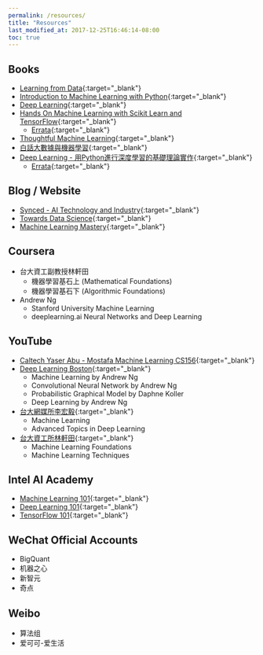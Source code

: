 ```yaml
---
permalink: /resources/
title: "Resources"
last_modified_at: 2017-12-25T16:46:14-08:00
toc: true
---
```


## Books

* [Learning from Data](https://www.amazon.com/Learning-Data-Yaser-S-Abu-Mostafa-ebook/dp/B0759M2D9H/ref=sr_1_1?ie=UTF8&qid=1514272795&sr=8-1&keywords=learning+from+data+yaser){:target="_blank"}
* [Introduction to Machine Learning with Python](https://www.amazon.com/Introduction-Machine-Learning-Python-Scientists/dp/1449369413/ref=sr_1_1?s=books&ie=UTF8&qid=1514190854&sr=1-1&keywords=Introduction+to+Machine+Learning+with+Python){:target="_blank"}
* [Deep Learning](https://www.amazon.com/Deep-Learning-Practitioners-Josh-Patterson/dp/1491914254/ref=sr_1_1?s=books&ie=UTF8&qid=1514190702&sr=1-1&keywords=deep+learning+A+Practitioner+Approach){:target="_blank"}
* [Hands On Machine Learning with Scikit Learn and TensorFlow](https://www.amazon.com/Hands-Machine-Learning-Scikit-Learn-TensorFlow/dp/1491962291/ref=sr_1_2?s=books&ie=UTF8&qid=1514190749&sr=1-2&keywords=Hands+On+Machine+Learning+with+Scikit){:target="_blank"}
	* [Errata](http://www.oreilly.com/catalog/errata.csp?isbn=9781491962299){:target="_blank"}
* [Thoughtful Machine Learning](https://www.amazon.com/Thoughtful-Machine-Learning-Test-Driven-Approach/dp/1449374069/ref=sr_1_1?s=books&ie=UTF8&qid=1514190783&sr=1-1&keywords=Thoughtful+Machine+Learning){:target="_blank"}
* [白話大數據與機器學習](http://www.books.com.tw/products/0010755657){:target="_blank"}
* [Deep Learning - 用Python進行深度學習的基礎理論實作](https://github.com/oreilly-japan/deep-learning-from-scratch){:target="_blank"}
	* [Errata](https://github.com/oreilly-japan/deep-learning-from-scratch/wiki/errata){:target="_blank"}

## Blog / Website

* [Synced - AI Technology and Industry](https://syncedreview.com/){:target="_blank"}
* [Towards Data Science](https://towardsdatascience.com/){:target="_blank"}
* [Machine Learning Mastery](https://machinelearningmastery.com/blog/){:target="_blank"}

## Coursera

* 台大資工副教授林軒田 
	* 機器學習基石上 (Mathematical Foundations)
	* 機器學習基石下 (Algorithmic Foundations)
* Andrew Ng
	* Stanford University Machine Learning 
	* deeplearning.ai Neural Networks and Deep Learning

## YouTube

* [Caltech Yaser Abu - Mostafa Machine Learning CS156](https://youtu.be/mbyG85GZ0PI){:target="_blank"}
* [Deep Learning Boston](https://goo.gl/XX66Wi){:target="_blank"}
	* Machine Learning by Andrew Ng
	* Convolutional Neural Network by Andrew Ng
	* Probabilistic Graphical Model by Daphne Koller
	* Deep Learning by Andrew Ng
* [台大網媒所李宏毅](https://goo.gl/RoZm3N){:target="_blank"}
	* Machine Learning
	* Advanced Topics in Deep Learning
* [台大資工所林軒田](https://goo.gl/YWWbzc){:target="_blank"}
	* Machine Learning Foundations
	* Machine Learning Techniques

## Intel AI Academy

* [Machine Learning 101](https://software.intel.com/en-us/ai-academy/students/kits/machine-learning-101){:target="_blank"}
* [Deep Learning 101](https://software.intel.com/en-us/ai-academy/students/kits/deep-learning-101){:target="_blank"}
* [TensorFlow 101](https://software.intel.com/en-us/ai-academy/students/kits/tensor-flow-101/week1){:target="_blank"} 

## WeChat Official Accounts

* BigQuant
* 机器之心
* 新智元
* 奇点

## Weibo

* 算法组
* 爱可可-爱生活







